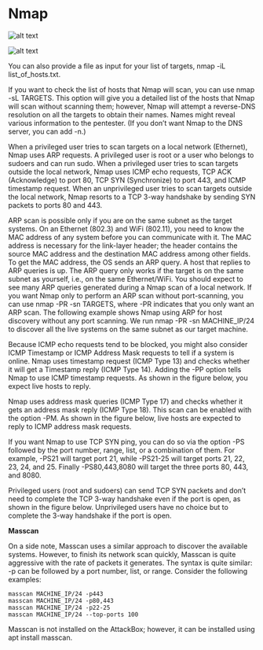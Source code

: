 # Nmap

![alt text](image.png)

![alt text](image.png)

You can also provide a file as input for your list of targets, nmap -iL list_of_hosts.txt.

If you want to check the list of hosts that Nmap will scan, you can use nmap -sL TARGETS. This option will give you a detailed list of the hosts that Nmap will scan without scanning them; however, Nmap will attempt a reverse-DNS resolution on all the targets to obtain their names. Names might reveal various information to the pentester. (If you don’t want Nmap to the DNS server, you can add -n.)



When a privileged user tries to scan targets on a local network (Ethernet), Nmap uses ARP requests. A privileged user is root or a user who belongs to sudoers and can run sudo.
When a privileged user tries to scan targets outside the local network, Nmap uses ICMP echo requests, TCP ACK (Acknowledge) to port 80, TCP SYN (Synchronize) to port 443, and ICMP timestamp request.
When an unprivileged user tries to scan targets outside the local network, Nmap resorts to a TCP 3-way handshake by sending SYN packets to ports 80 and 443.

ARP scan is possible only if you are on the same subnet as the target systems. On an Ethernet (802.3) and WiFi (802.11), you need to know the MAC address of any system before you can communicate with it. The MAC address is necessary for the link-layer header; the header contains the source MAC address and the destination MAC address among other fields. To get the MAC address, the OS sends an ARP query. A host that replies to ARP queries is up. The ARP query only works if the target is on the same subnet as yourself, i.e., on the same Ethernet/WiFi. You should expect to see many ARP queries generated during a Nmap scan of a local network. If you want Nmap only to perform an ARP scan without port-scanning, you can use nmap -PR -sn TARGETS, where -PR indicates that you only want an ARP scan. The following example shows Nmap using ARP for host discovery without any port scanning. We run nmap -PR -sn MACHINE_IP/24 to discover all the live systems on the same subnet as our target machine. 



Because ICMP echo requests tend to be blocked, you might also consider ICMP Timestamp or ICMP Address Mask requests to tell if a system is online. Nmap uses timestamp request (ICMP Type 13) and checks whether it will get a Timestamp reply (ICMP Type 14). Adding the -PP option tells Nmap to use ICMP timestamp requests. As shown in the figure below, you expect live hosts to reply.



Nmap uses address mask queries (ICMP Type 17) and checks whether it gets an address mask reply (ICMP Type 18). This scan can be enabled with the option -PM. As shown in the figure below, live hosts are expected to reply to ICMP address mask requests.

If you want Nmap to use TCP SYN ping, you can do so via the option -PS followed by the port number, range, list, or a combination of them. For example, -PS21 will target port 21, while -PS21-25 will target ports 21, 22, 23, 24, and 25. Finally -PS80,443,8080 will target the three ports 80, 443, and 8080.

Privileged users (root and sudoers) can send TCP SYN packets and don’t need to complete the TCP 3-way handshake even if the port is open, as shown in the figure below. Unprivileged users have no choice but to complete the 3-way handshake if the port is open.


**Masscan**

On a side note, Masscan uses a similar approach to discover the available systems. However, to finish its network scan quickly, Masscan is quite aggressive with the rate of packets it generates. The syntax is quite similar: -p can be followed by a port number, list, or range. Consider the following examples:

    masscan MACHINE_IP/24 -p443
    masscan MACHINE_IP/24 -p80,443
    masscan MACHINE_IP/24 -p22-25
    masscan MACHINE_IP/24 ‐‐top-ports 100

Masscan is not installed on the AttackBox; however, it can be installed using apt install masscan.


